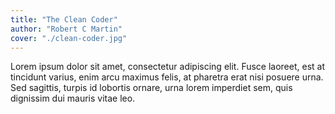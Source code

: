 ```yaml
---
title: "The Clean Coder"
author: "Robert C Martin"
cover: "./clean-coder.jpg"
---
```


Lorem ipsum dolor sit amet, consectetur adipiscing elit. Fusce laoreet, est at tincidunt varius, enim arcu maximus felis, at pharetra erat nisi posuere urna. Sed sagittis, turpis id lobortis ornare, urna lorem imperdiet sem, quis dignissim dui mauris vitae leo.
